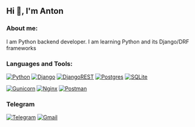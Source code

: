 ## Hi 👋, I'm Anton
### About me:
I am Python backend developer. I am learning Python and its Django/DRF frameworks

### Languages and Tools:
[![Python](https://img.shields.io/badge/python-3670A0?style=for-the-badge&logo=python&logoColor=ffdd54)]()
[![Django](https://img.shields.io/badge/django-%23092E20.svg?style=for-the-badge&logo=django&logoColor=white)]()
[![DjangoREST](https://img.shields.io/badge/DJANGO-REST-ff1709?style=for-the-badge&logo=django&logoColor=white&color=ff1709&labelColor=gray)]()
[![Postgres](https://img.shields.io/badge/postgres-%23316192.svg?style=for-the-badge&logo=postgresql&logoColor=white)]()
[![SQLite](https://img.shields.io/badge/sqlite-%2307405e.svg?style=for-the-badge&logo=sqlite&logoColor=white)]()

[![Gunicorn](https://img.shields.io/badge/gunicorn-%298729.svg?style=for-the-badge&logo=gunicorn&logoColor=white)]()
[![Nginx](https://img.shields.io/badge/nginx-%23009639.svg?style=for-the-badge&logo=nginx&logoColor=white)]()
[![Postman](https://img.shields.io/badge/Postman-FF6C37?style=for-the-badge&logo=postman&logoColor=white)]()

### Telegram
[![Telegram](https://img.shields.io/badge/Telegram-2CA5E0?style=for-the-badge&logo=telegram&logoColor=white)](https://t.me/pytochek_pashet)
[![Gmail](https://img.shields.io/badge/anton.kabanov.dev@gmail.com-D14836?style=for-the-badge&logo=gmail&logoColor=white)]()

